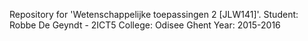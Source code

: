 Repository for 'Wetenschappelijke toepassingen 2 [JLW141]'.
Student: Robbe De Geyndt - 2ICT5
College: Odisee Ghent
Year: 2015-2016